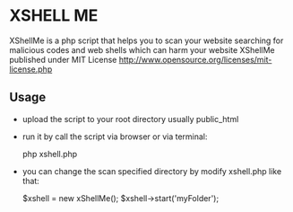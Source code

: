 XSHELL ME
===================

XShellMe is a php script that helps you to scan your website searching for 
malicious codes and web shells which can harm your website 
XShellMe published under MIT License <http://www.opensource.org/licenses/mit-license.php>


Usage
-------

* upload the script to your root directory usually public_html
* run it by call the script via browser or via terminal:

	php xshell.php

* you can change the scan specified directory by modify xshell.php like that: 

	$xshell = new xShellMe();
	$xshell->start('myFolder');
	

